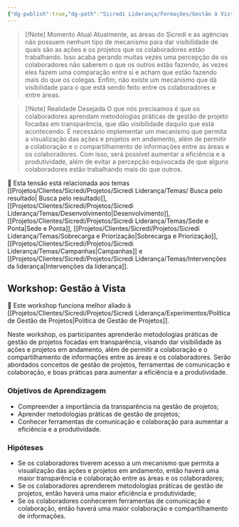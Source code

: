 ```yaml
---
{"dg-publish":true,"dg-path":"Sicredi Liderança/Formações/Gestão à Vista.md","permalink":"/Sicredi Liderança/Formações/Gestão à Vista/"}
---
```



> [!Note] Momento Atual
> Atualmente, as áreas do Sicredi e as agências não possuem nenhum tipo de mecanismo para dar visibilidade de quais são as ações e os projetos que os colaboradores estão trabalhando. Isso acaba gerando muitas vezes uma percepção de os colaboradores não saberem o que os outros estão fazendo, às vezes eles fazem uma comparação entre si e acham que estão fazendo mais do que os colegas. Enfim, não existe um mecanismo que dá visibilidade para o que está sendo feito entre os colaboradores e entre áreas.

> [!Note] Realidade Desejada
> O que nós precisamos é que os colaboradores aprendam metodologias práticas de gestão de projeto focadas em transparência, que dão visibilidade daquilo que está acontecendo. É necessário implementar um mecanismo que permita a visualização das ações e projetos em andamento, além de permitir a colaboração e o compartilhamento de informações entre as áreas e os colaboradores. Com isso, será possível aumentar a eficiência e a produtividade, além de evitar a percepção equivocada de que alguns colaboradores estão trabalhando mais do que outros.

🔗 Esta tensão está relacionada aos temas [[Projetos/Clientes/Sicredi/Projetos/Sicredi Liderança/Temas/ Busca pelo resultado\| Busca pelo resultado]], [[Projetos/Clientes/Sicredi/Projetos/Sicredi Liderança/Temas/Desenvolvimento\|Desenvolvimento]], [[Projetos/Clientes/Sicredi/Projetos/Sicredi Liderança/Temas/Sede e Ponta\|Sede e Ponta]], [[Projetos/Clientes/Sicredi/Projetos/Sicredi Liderança/Temas/Sobrecarga e Priorização\|Sobrecarga e Priorização]], [[Projetos/Clientes/Sicredi/Projetos/Sicredi Liderança/Temas/Campanhas\|Campanhas]] e [[Projetos/Clientes/Sicredi/Projetos/Sicredi Liderança/Temas/Intervenções da liderança\|Intervenções da liderança]].

## Workshop: Gestão à Vista

🔗 Este workshop funciona melhor aliado à [[Projetos/Clientes/Sicredi/Projetos/Sicredi Liderança/Experimentos/Política de Gestão de Projetos\|Política de Gestão de Projetos]].

Neste workshop, os participantes aprenderão metodologias práticas de gestão de projetos focadas em transparência, visando dar visibilidade às ações e projetos em andamento, além de permitir a colaboração e o compartilhamento de informações entre as áreas e os colaboradores. Serão abordados conceitos de gestão de projetos, ferramentas de comunicação e colaboração, e boas práticas para aumentar a eficiência e a produtividade.

### Objetivos de Aprendizagem
- Compreender a importância da transparência na gestão de projetos;
- Aprender metodologias práticas de gestão de projetos;
- Conhecer ferramentas de comunicação e colaboração para aumentar a eficiência e a produtividade.

### Hipóteses
- Se os colaboradores tiverem acesso a um mecanismo que permita a visualização das ações e projetos em andamento, então haverá uma maior transparência e colaboração entre as áreas e os colaboradores;
- Se os colaboradores aprenderem metodologias práticas de gestão de projetos, então haverá uma maior eficiência e produtividade;
- Se os colaboradores conhecerem ferramentas de comunicação e colaboração, então haverá uma maior colaboração e compartilhamento de informações.

